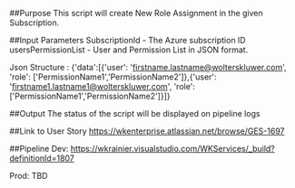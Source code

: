 ##Purpose
This script will create New Role Assignment in the given Subscription.

##Input Parameters
SubscriptionId - The Azure subscription ID
usersPermissionList - User and Permission List in JSON format.  <br>

Json Structure : {'data':[{'user': 'firstname.lastname@wolterskluwer.com',  'role': ['PermissionName1','PermissionName2']},{'user': 'firstname1.lastname1@wolterskluwer.com',  'role': ['PermissionName1','PermissionName2']}]}

##Output
The status of the script will be displayed on pipeline logs

##Link to User Story
https://wkenterprise.atlassian.net/browse/GES-1697

##Pipeline
Dev: https://wkrainier.visualstudio.com/WKServices/_build?definitionId=1807

Prod: TBD
